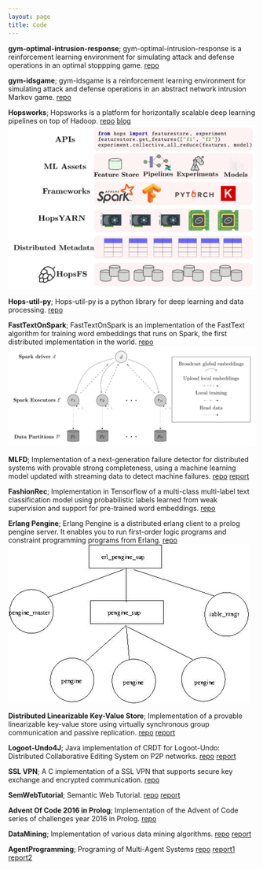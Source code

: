 ```yaml
---
layout: page
title: Code
---
```


**gym-optimal-intrusion-response**; gym-optimal-intrusion-response is a reinforcement learning environment for simulating attack and defense operations in an optimal stoppping game.
[repo](https://github.com/Limmen/gym-optimal-intrusion-response)

**gym-idsgame**; gym-idsgame is a reinforcement learning environment for simulating attack and defense operations in an abstract network intrusion Markov game.
[repo](https://github.com/Limmen/gym-idsgame)

**Hopsworks**; Hopsworks is a platform for horizontally scalable deep learning pipelines on top of Hadoop.
[repo](https://github.com/logicalclocks/hopsworks)
[blog](https://www.logicalclocks.com/blog/introducing-hopsworks)
![hopsworks](/assets/hopsworks.png "Hopsworks")

**Hops-util-py**; Hops-util-py is a python library for deep learning and data processing.
[repo](https://github.com/logicalclocks/hops-util-py)

**FastTextOnSpark**; FastTextOnSpark is an implementation of the FastText algorithm for training word embeddings that runs on Spark, the first distributed implementation in the world.
[repo](https://github.com/Limmen/FastTextOnSpark)
![ftos](/assets/ftos.png "FastTextOnSpark Architecture")

**MLFD**; Implementation of a next-generation failure detector for distributed systems with provable strong completeness, using a machine learning model updated with streaming data to detect machine failures.
[repo](https://github.com/Limmen/mlfd_prototype)
[report](/assets/papers/mlfd.pdf)

**FashionRec**; Implementation in Tensorflow of a multi-class multi-label text classification model using probabilistic labels learned from weak supervision and support for pre-trained word embeddings.
[repo](https://github.com/shatha2014/FashionRec)

**Erlang Pengine**; Erlang Pengine is a distributed erlang client to a prolog pengine server. It enables you to run first-order logic programs and constraint programming programs from Erlang.
[repo](https://github.com/Limmen/erl_pengine)
![erlang_pengine](/assets/erl_pengine.jpg "Erlang Pengine Architecture")

**Distributed Linearizable Key-Value Store**; Implementation of a provable linearizable key-value store using virtually synchronous group communication and passive replication.
[repo](https://github.com/Limmen/Distributed-KV-store)
[report](/assets/papers/lin_key_value.pdf)

**Logoot-Undo4J**; Java implementation of CRDT for Logoot-Undo: Distributed Collaborative Editing System on P2P networks.
[repo](https://github.com/Limmen/KompicsLogoot)
[report](/assets/papers/p2p_crdt_logoot.pdf)

**SSL VPN**; A C implementation of a SSL VPN that supports secure key exchange and encrypted communication.
[repo](https://github.com/Limmen/Basic_SSL_VPN)

**SemWebTutorial**; Semantic Web Tutorial.
[repo](https://github.com/Limmen/SemWeb_Tutorial)
[report](/assets/papers/semweb_project.pdf)

**Advent Of Code 2016 in Prolog**; Implementation of the Advent of Code series of challenges year 2016 in Prolog.
[repo](https://github.com/Limmen/Advent-Of-Code16-Prolog)

**DataMining**; Implementation of various data mining algorithms.
[repo](https://github.com/Limmen/DataMining)
[report](/assets/papers/data_mining_project.pdf)

**AgentProgramming**; Programing of Multi-Agent Systems
[repo](https://github.com/Limmen/AgentProgramming)
[report1](/assets/papers/agentprogramming_report1.pdf)
[report2](/assets/papers/agent_programming_report2.pdf)
